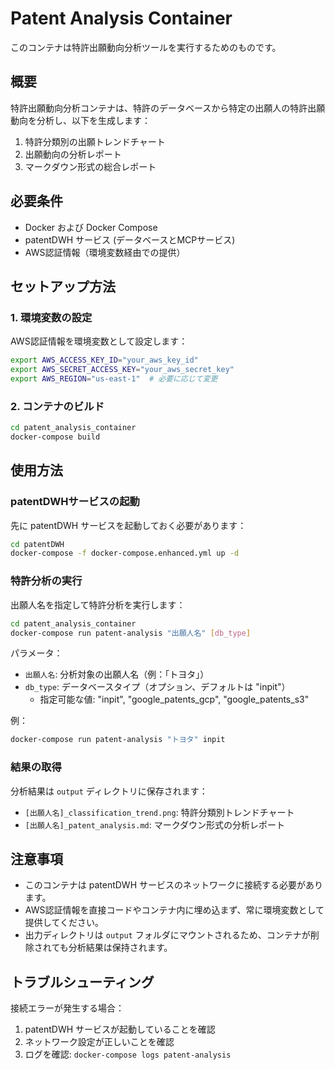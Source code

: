 # Patent Analysis Container

このコンテナは特許出願動向分析ツールを実行するためのものです。

## 概要

特許出願動向分析コンテナは、特許のデータベースから特定の出願人の特許出願動向を分析し、以下を生成します：

1. 特許分類別の出願トレンドチャート
2. 出願動向の分析レポート
3. マークダウン形式の総合レポート

## 必要条件

- Docker および Docker Compose
- patentDWH サービス (データベースとMCPサービス)
- AWS認証情報（環境変数経由での提供）

## セットアップ方法

### 1. 環境変数の設定

AWS認証情報を環境変数として設定します：

```bash
export AWS_ACCESS_KEY_ID="your_aws_key_id"
export AWS_SECRET_ACCESS_KEY="your_aws_secret_key"
export AWS_REGION="us-east-1"  # 必要に応じて変更
```

### 2. コンテナのビルド

```bash
cd patent_analysis_container
docker-compose build
```

## 使用方法

### patentDWHサービスの起動

先に patentDWH サービスを起動しておく必要があります：

```bash
cd patentDWH
docker-compose -f docker-compose.enhanced.yml up -d
```

### 特許分析の実行

出願人名を指定して特許分析を実行します：

```bash
cd patent_analysis_container
docker-compose run patent-analysis "出願人名" [db_type]
```

パラメータ：
- `出願人名`: 分析対象の出願人名（例：「トヨタ」）
- `db_type`: データベースタイプ（オプション、デフォルトは "inpit"）
  - 指定可能な値: "inpit", "google_patents_gcp", "google_patents_s3"

例：
```bash
docker-compose run patent-analysis "トヨタ" inpit
```

### 結果の取得

分析結果は `output` ディレクトリに保存されます：
- `[出願人名]_classification_trend.png`: 特許分類別トレンドチャート
- `[出願人名]_patent_analysis.md`: マークダウン形式の分析レポート

## 注意事項

- このコンテナは patentDWH サービスのネットワークに接続する必要があります。
- AWS認証情報を直接コードやコンテナ内に埋め込まず、常に環境変数として提供してください。
- 出力ディレクトリは `output` フォルダにマウントされるため、コンテナが削除されても分析結果は保持されます。

## トラブルシューティング

接続エラーが発生する場合：
1. patentDWH サービスが起動していることを確認
2. ネットワーク設定が正しいことを確認
3. ログを確認: `docker-compose logs patent-analysis`
